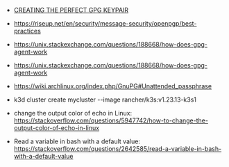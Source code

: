 - [CREATING THE PERFECT GPG KEYPAIR](https://alexcabal.com/creating-the-perfect-gpg-keypair)

- https://riseup.net/en/security/message-security/openpgp/best-practices

- https://unix.stackexchange.com/questions/188668/how-does-gpg-agent-work

- https://unix.stackexchange.com/questions/188668/how-does-gpg-agent-work

- https://wiki.archlinux.org/index.php/GnuPG#Unattended_passphrase

- k3d cluster create mycluster --image rancher/k3s:v1.23.13-k3s1

- change the output color of echo in Linux: https://stackoverflow.com/questions/5947742/how-to-change-the-output-color-of-echo-in-linux

- Read a variable in bash with a default value: https://stackoverflow.com/questions/2642585/read-a-variable-in-bash-with-a-default-value
